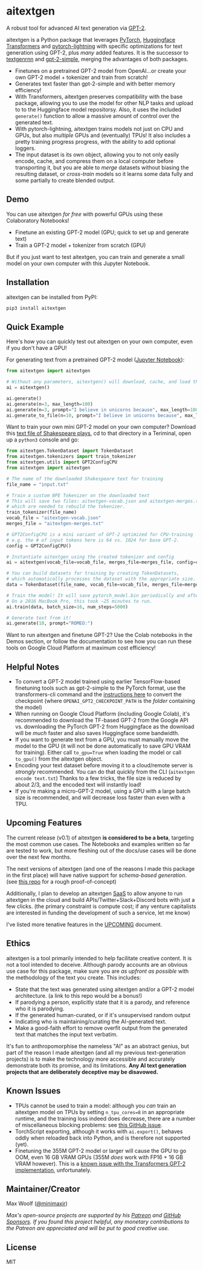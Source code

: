 # aitextgen

A robust tool for advanced AI text generation via [GPT-2](https://openai.com/blog/better-language-models/).

aitextgen is a Python package that leverages [PyTorch](https://pytorch.org), [Huggingface Transformers](https://github.com/huggingface/transformers) and [pytorch-lightning](https://github.com/PyTorchLightning/pytorch-lightning) with specific optimizations for text generation using GPT-2, plus _many_ added features. It is the successor to [textgenrnn](https://github.com/minimaxir/textgenrnn) and [gpt-2-simple](https://github.com/minimaxir/gpt-2-simple), merging the advantages of both packages.

- Finetunes on a pretrained GPT-2 model from OpenAI...or create your own GPT-2 model + tokenizer and train from scratch!
- Generates text faster than gpt-2-simple and with better memory efficiency!
- With Transformers, aitextgen preserves compatibility with the base package, allowing you to use the model for other NLP tasks and upload to to the Huggingface model repositorsy. Also, it uses the included `generate()` function to allow a massive amount of control over the generated text.
- With pytorch-lightning, aitextgen trains models not just on CPU and GPUs, but also _multiple_ GPUs and (eventually) TPUs! It also includes a pretty training progress progress, with the ability to add optional loggers.
- The input dataset is its own object, allowing you to not only easily encode, cache, and compress them on a local computer before transporting it, but you are able to _merge_ datasets without biasing the resulting dataset, or _cross-train_ models so it learns some data fully and some partially to create blended output.

## Demo

You can use aitextgen _for free_ with powerful GPUs using these Colaboratory Notebooks!

- Finetune an existing GPT-2 model (GPU; quick to set up and generate text)
- Train a GPT-2 model + tokenizer from scratch (GPU)

But if you just want to test aitextgen, you can train and generate a small model on your own computer with this Jupyter Notebook.

## Installation

aitextgen can be installed from PyPI:

```sh
pip3 install aitextgen
```

## Quick Example

Here's how you can quickly test out aitextgen on your own computer, even if you don't have a GPU!

For generating text from a pretrained GPT-2 model ([Jupyter Notebook](/notebooks/generation_hello_world.ipynb)):

```python
from aitextgen import aitextgen

# Without any parameters, aitextgen() will download, cache, and load the 124M GPT-2 "small" model
ai = aitextgen()

ai.generate()
ai.generate(n=3, max_length=100)
ai.generate(n=3, prompt="I believe in unicorns because", max_length=100)
ai.generate_to_file(n=10, prompt="I believe in unicorns because", max_length=100, temperature=1.2)
```

Want to train your own mini GPT-2 model on your own computer? Download this [text file of Shakespeare plays](https://raw.githubusercontent.com/karpathy/char-rnn/master/data/tinyshakespeare/input.txt), cd to that directory in a Teriminal, open up a `python3` console and go:

```python
from aitextgen.TokenDataset import TokenDataset
from aitextgen.tokenizers import train_tokenizer
from aitextgen.utils import GPT2ConfigCPU
from aitextgen import aitextgen

# The name of the downloaded Shakespeare text for training
file_name = "input.txt"

# Train a custom BPE Tokenizer on the downloaded text
# This will save two files: aitextgen-vocab.json and aitextgen-merges.txt,
# which are needed to rebuild the tokenizer.
train_tokenizer(file_name)
vocab_file = "aitextgen-vocab.json"
merges_file = "aitextgen-merges.txt"

# GPT2ConfigCPU is a mini variant of GPT-2 optimized for CPU-training
# e.g. the # of input tokens here is 64 vs. 1024 for base GPT-2.
config = GPT2ConfigCPU()

# Instantiate aitextgen using the created tokenizer and config
ai = aitextgen(vocab_file=vocab_file, merges_file=merges_file, config=config)

# You can build datasets for training by creating TokenDatasets,
# which automatically processes the dataset with the appropriate size.
data = TokenDataset(file_name, vocab_file=vocab_file, merges_file=merges_file, block_size=64)

# Train the model! It will save pytorch_model.bin periodically and after completion.
# On a 2016 MacBook Pro, this took ~25 minutes to run.
ai.train(data, batch_size=16, num_steps=5000)

# Generate text from it!
ai.generate(10, prompt="ROMEO:")
```

Want to run aitextgen and finetune GPT-2? Use the Colab notebooks in the Demos section, or follow the documentation to see how you can run these tools on Google Cloud Platform at maximum cost efficiency!

## Helpful Notes

- To convert a GPT-2 model trained using earlier TensorFlow-based finetuning tools such as gpt-2-simple to the PyTorch format, use the transformers-cli command and the [instructions here](https://huggingface.co/transformers/converting_tensorflow_models.html) to convert the checkpoint (where `OPENAI_GPT2_CHECKPOINT_PATH` is the _folder_ containing the model)
- When running on Google Cloud Platform (including Google Colab), it's recommended to download the TF-based GPT-2 from the Google API vs. downloading the PyTorch GPT-2 from Huggingface as the download will be _much_ faster and also saves Huggingface some bandwidth.
- If you want to generate text from a GPU, you must manually move the model to the GPU (it will not be done automatically to save GPU VRAM for training). Either call `to_gpu=True` when loading the model or call `to_gpu()` from the aitextgen object.
- Encoding your text dataset before moving it to a cloud/remote server is _strongly_ recommended. You can do that quickly from the CLI (`aitextgen encode text.txt`) Thanks to a few tricks, the file size is reduced by about 2/3, and the encoded text will instantly load!
- If you're making a micro-GPT-2 model, using a GPU with a large batch size is recommended, and will decrease loss faster than even with a TPU.

## Upcoming Features

The current release (v0.1) of aitextgen **is considered to be a beta**, targeting the most common use cases. The Notebooks and examples written so far are tested to work, but more fleshing out of the docs/use cases will be done over the next few months.

The next versions of aitextgen (and one of the reasons I made this package in the first place) will have native support for _schema-based generation_. (see [this repo](https://github.com/minimaxir/gpt-2-keyword-generation) for a rough proof-of-concept)

Additionally, I plan to develop an aitextgen [SaaS](https://en.wikipedia.org/wiki/Software_as_a_service) to allow anyone to run aitextgen in the cloud and build APIs/Twitter+Slack+Discord bots with just a few clicks. (the primary constraint is compute cost; if any venture capitalists are interested in funding the development of such a service, let me know)

I've listed more tenative features in the [UPCOMING](UPCOMING.md) document.

## Ethics

aitextgen is a tool primarily intended to help facilitate creative content. It is not a tool intended to deceive. Although parody accounts are an obvious use case for this package, make sure you are _as upfront as possible_ with the methodology of the text you create. This includes:

- State that the text was generated using aitextgen and/or a GPT-2 model architecture. (a link to this repo would be a bonus!)
- If parodying a person, explicitly state that it is a parody, and reference who it is parodying.
- If the generated human-curated, or if it's unsupervised random output
- Indicating who is maintaining/curating the AI-generated text.
- Make a good-faith effort to remove overfit output from the generated text that matches the input text verbatim.

It's fun to anthropomorphise the nameless "AI" as an abstract genius, but part of the reason I made aitextgen (and all my previous text-generation projects) is to make the technology more accessible and accurately demonstrate both its promise, and its limitations. **Any AI text generation projects that are deliberately deceptive may be disavowed.**

## Known Issues

- TPUs cannot be used to train a model: although you _can_ train an aitextgen model on TPUs by setting `n_tpu_cores=8` in an appropriate runtime, and the training loss indeed does decrease, there are a number of miscellaneous blocking problems: see [this GitHub issue](https://github.com/minimaxir/aitextgen/issues/3).
- TorchScript exporting, although it works with `ai.export()`, behaves oddly when reloaded back into Python, and is therefore not supported (yet).
- Finetuning the 355M GPT-2 model or larger will cause the GPU to go OOM, even 16 GB VRAM GPUs (355M _does_ work with FP16 + 16 GB VRAM however). This is a [known issue with the Transformers GPT-2 implementation](https://github.com/huggingface/transformers/pull/2356), unfortunately.

## Maintainer/Creator

Max Woolf ([@minimaxir](https://minimaxir.com))

_Max's open-source projects are supported by his [Patreon](https://www.patreon.com/minimaxir) and [GitHub Sponsors](https://github.com/sponsors/minimaxir). If you found this project helpful, any monetary contributions to the Patreon are appreciated and will be put to good creative use._

## License

MIT
